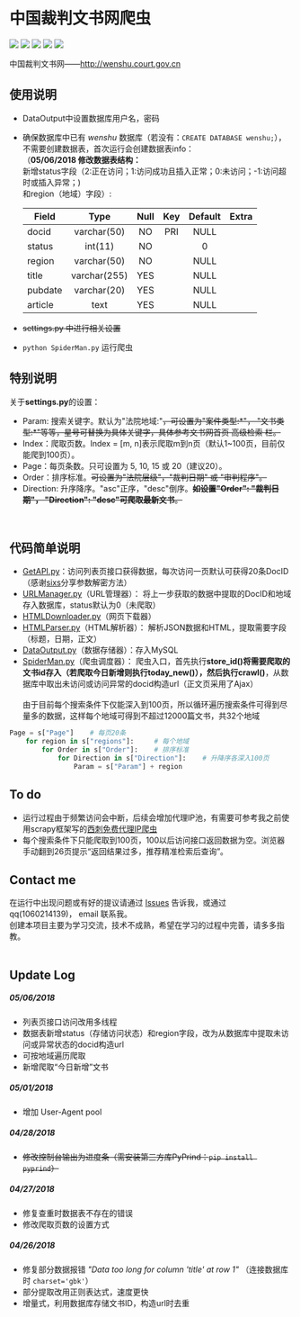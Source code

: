 中国裁判文书网爬虫
==============================
  
![](https://img.shields.io/badge/Python-3.6.3-blue.svg) ![](https://img.shields.io/badge/requests-2.18.4-green.svg) ![](https://img.shields.io/badge/PyExecJS-1.5.1-green.svg) ![](https://img.shields.io/badge/beautifulsoup4-4.6.0-green.svg) ![](https://img.shields.io/badge/pymysql-0.7.9-green.svg)    
  
中国裁判文书网——http://wenshu.court.gov.cn  
  
  
使用说明
-------------------------
* DataOutput中设置数据库用户名，密码 
* 确保数据库中已有 *wenshu* 数据库（若没有：`CREATE DATABASE wenshu;`），不需要创建数据表，首次运行会创建数据表info：  
（**05/06/2018 修改数据表结构：**  
新增status字段（2:正在访问；1:访问成功且插入正常；0:未访问；-1:访问超时或插入异常；)  
和region（地域）字段）:  

	| Field   | Type         | Null | Key | Default | Extra |
	| -       | :-:          | :-:  | :-: | :-:     | -:    |
	| docid   | varchar(50)  | NO   | PRI | NULL    |       |
	| status  | int(11)      | NO   |     | 0       |       |
	| region  | varchar(50)  | NO   |     | NULL    |       |
	| title   | varchar(255) | YES  |     | NULL    |       |
	| pubdate | varchar(20)  | YES  |     | NULL    |       |
	| article | text         | YES  |     | NULL    |       |   

* ~~settings.py 中进行相关设置~~  
* `python SpiderMan.py` 运行爬虫  <br>

特别说明
-------------------
关于**settings.py**的设置：
* Param: 搜索关键字。默认为"法院地域:"~~，可设置为"案件类型:\*"， "文书类型:\*"等等，星号可替换为具体关键字，具体参考文书网首页 高级检索 栏。~~
* Index：爬取页数。Index = [m, n]表示爬取m到n页（默认1~100页，目前仅能爬到100页）。
* Page：每页条数。只可设置为 5, 10, 15 或 20（建议20）。
* Order：排序标准。~~可设置为"法院层级"，"裁判日期" 或 "审判程序"。~~
* Direction: 升序降序。"asc"正序，"desc"倒序。~~**如设置"Order": "裁判日期"， "Direction": "desc"可爬取最新文书**。~~
<br>

代码简单说明
-------------
* [GetAPI.py](https://github.com/ZTCooper/wenshuSpider/blob/master/GetAPI.py)：访问列表页接口获得数据，每次访问一页默认可获得20条DocID（感谢[sixs](https://github.com/sixs/wenshu_spider)分享参数解密方法） <br>
* [URLManager.py](https://github.com/ZTCooper/wenshuSpider/blob/master/URLManager.py)（URL管理器）：  		将上一步获取的数据中提取的DocID和地域存入数据库，status默认为0（未爬取） <br>  
* [HTMLDownloader.py](https://github.com/ZTCooper/wenshuSpider/blob/master/HTMLDownloader.py)（网页下载器） <br>
* [HTMLParser.py](https://github.com/ZTCooper/wenshuSpider/blob/master/HTMLParser.py)（HTML解析器）：  		解析JSON数据和HTML，提取需要字段（标题，日期，正文） <br>
* [DataOutput.py](https://github.com/ZTCooper/wenshuSpider/blob/master/DataOutput.py)（数据存储器）：存入MySQL <br>
* [SpiderMan.py](https://github.com/ZTCooper/wenshuSpider/blob/master/SpiderMan.py)（爬虫调度器）：	爬虫入口，首先执行**store_id()**将需要爬取的文书id存入（**若爬取今日新增则执行today_new()**），然后执行**crawl()**，从数据库中取出未访问或访问异常的docid构造url（正文页采用了Ajax） <br><br>
由于目前每个搜索条件下仅能深入到100页，所以循环遍历搜索条件可得到尽量多的数据，这样每个地域可得到不超过12000篇文书，共32个地域
```python
Page = s["Page"]	# 每页20条
    for region in s["regions"]:		# 每个地域
        for Order in s["Order"]:	# 排序标准
            for Direction in s["Direction"]:	# 升降序各深入100页
                Param = s["Param"] + region
```


To do
-----------
* 运行过程由于频繁访问会中断，后续会增加代理IP池，有需要可参考我之前使用scrapy框架写的[西刺免费代理IP爬虫](https://github.com/ZTCooper/crawler-scrapy/tree/master/proxy)
* 每个搜索条件下只能爬取到100页，100以后访问接口返回数据为空。浏览器手动翻到26页提示“返回结果过多，推荐精准检索后查询”。

Contact me
-------------------------
在运行中出现问题或有好的提议请通过 [Issues](https://github.com/ZTCooper/wenshuSpider/issues/new) 告诉我，或通过 qq(1060214139)， email 联系我。<br>
创建本项目主要为学习交流，技术不成熟，希望在学习的过程中完善，请多多指教。  <br><br>

Update Log
--------------------------
##### 05/06/2018
* 列表页接口访问改用多线程
* 数据表新增status（存储访问状态）和region字段，改为从数据库中提取未访问或异常状态的docid构造url
* 可按地域遍历爬取
* 新增爬取“今日新增”文书  

##### 05/01/2018
* 增加 User-Agent pool  

##### 04/28/2018
* ~~修改控制台输出为进度条（需安装第三方库PyPrind：`pip install pyprind`）~~  

##### 04/27/2018
* 修复查重时数据表不存在的错误
* 修改爬取页数的设置方式 

##### 04/26/2018
* 修复部分数据报错 *"Data too long for column 'title' at row 1"*  （连接数据库时 `charset='gbk'`）
* 部分提取改用正则表达式，速度更快
* 增量式，利用数据库存储文书ID，构造url时去重  
  
 
  
 
  
  
